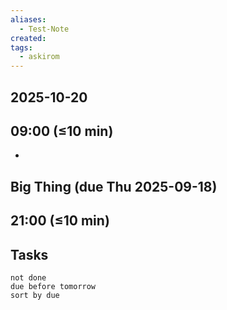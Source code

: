 ```yaml
---
aliases:
  - Test-Note
created:
tags:
  - askirom
---
```

## 2025-10-20
## 09:00 (≤10 min)
- 

## Big Thing (due Thu 2025-09-18)



## 21:00 (≤10 min)



## Tasks
```tasks
not done
due before tomorrow
sort by due
```
